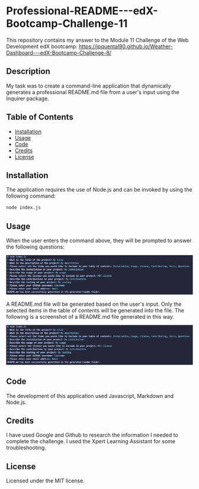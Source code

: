 # Professional-README---edX-Bootcamp-Challenge-11

This repository contains my answer to the Module 11 Challenge of the Web Development edX bootcamp: https://jpquental90.github.io/Weather-Dashboard---edX-Bootcamp-Challenge-8/

## Description

My task was to create a command-line application that dynamically generates a professional README.md file from a user's input using the Inquirer package.

## Table of Contents

* [Installation](#installation)
* [Usage](#usage)
* [Code](#code)
* [Credits](#credits)
* [License](#license)

## Installation

The application requires the use of Node.js and can be invoked by using the following command:

```bash
node index.js
```

## Usage

When the user enters the command above, they will be prompted to answer the following questions:

![Screenshot of terminal with prompt questions](assets/images/Screenshot1.png)
</center>

A README.md file will be generated based on the user's input. Only the selected items in the table of contents will be generated into the file. The following is a screenshot of a README.md file generated in this way.

![Screenshot of generated README file](assets/images/Screenshot1.png)
</center>

## Code

The development of this application used Javascript, Markdown and Node.js.

## Credits

I have used Google and Github to research the information I needed to complete the challenge. I used the Xpert Learning Assistant for some troubleshooting.

## License

Licensed under the MIT license.